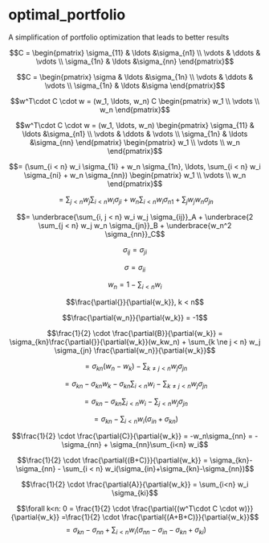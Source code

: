# optimal_portfolio
A simplification of portfolio optimization that leads to better results

$$C = \begin{pmatrix} \sigma_{11} & \ldots &\sigma_{n1} \\ \vdots & \ddots & \vdots \\ \sigma_{1n} & \ldots &\sigma_{nn} \end{pmatrix}$$

$$C = \begin{pmatrix} \sigma & \ldots &\sigma_{1n} \\ \vdots & \ddots & \vdots \\ \sigma_{1n} & \ldots &\sigma \end{pmatrix}$$

$$w^T\cdot C \cdot w = (w_1, \ldots, w_n) C \begin{pmatrix} w_1 \\ \vdots \\ w_n \end{pmatrix}$$

$$w^T\cdot C \cdot w = (w_1, \ldots, w_n) \begin{pmatrix} \sigma_{11} & \ldots &\sigma_{n1} \\ \vdots & \ddots & \vdots \\ \sigma_{1n} & \ldots &\sigma_{nn} \end{pmatrix} \begin{pmatrix} w_1 \\ \vdots \\ w_n \end{pmatrix}$$

$$= (\sum_{i < n} w_i \sigma_{1i} + w_n \sigma_{1n}, \ldots, \sum_{i < n} w_i \sigma_{ni} + w_n \sigma_{nn}) \begin{pmatrix} w_1 \\ \vdots \\ w_n \end{pmatrix}$$

$$= \sum_{j < n} w_j \sum_{i < n} w_i \sigma_{ji} + w_n \sum_{i < n} w_i \sigma_{n1} + \sum_j w_j w_n \sigma_{jn}$$

$$= \underbrace{\sum_{i, j < n} w_i w_j \sigma_{ij}}_A + \underbrace{2 \sum_{j < n} w_j w_n \sigma_{jn}}_B + \underbrace{w_n^2 \sigma_{nn}}_C$$

$$\sigma_{ij} = \sigma_{ji}$$

$$\sigma = \sigma_{ii}$$

$$w_n = 1 - \sum_{i<n} w_i$$

$$\frac{\partial{}}{\partial{w_k}}, k < n$$

$$\frac{\partial{w_n}}{\partial{w_k}} = -1$$

$$\frac{1}{2} \cdot \frac{\partial{B}}{\partial{w_k}} = \sigma_{kn}\frac{\partial{}}{\partial{w_k}}(w_kw_n) + \sum_{k \ne j < n} w_j \sigma_{jn} \frac{\partial{w_n}}{\partial{w_k}}$$

$$= \sigma_{kn} (w_n-w_k) - \sum_{k \ne j < n} w_j \sigma_{jn}$$

$$= \sigma_{kn} - \sigma_{kn} w_k - \sigma_{kn}\sum_{i<n}w_i - \sum_{k \ne j < n} w_j \sigma_{jn}$$

$$= \sigma_{kn} - \sigma_{kn}\sum_{i<n}w_i - \sum_{j < n} w_j \sigma_{jn}$$

$$= \sigma_{kn} - \sum_{i<n} w_i (\sigma_{in}+\sigma_{kn})$$

$$\frac{1}{2} \cdot \frac{\partial{C}}{\partial{w_k}} = -w_n\sigma_{nn} = -\sigma_{nn} + \sigma_{nn}\sum_{i<n} w_i$$

$$\frac{1}{2} \cdot \frac{\partial{(B+C)}}{\partial{w_k}} = \sigma_{kn}-\sigma_{nn} - \sum_{i < n} w_i(\sigma_{in}+\sigma_{kn}-\sigma_{nn})$$

$$\frac{1}{2} \cdot \frac{\partial{A}}{\partial{w_k}} = \sum_{i<n} w_i \sigma_{ki}$$

$$\forall k<n: 0 = \frac{1}{2} \cdot  \frac{\partial{(w^T\cdot C \cdot w)}}{\partial{w_k}} =\frac{1}{2} \cdot \frac{\partial{(A+B+C)}}{\partial{w_k}}$$
$$ = \sigma_{kn}-\sigma_{nn} + \sum_{i < n} w_i(\sigma_{nn}-\sigma_{in}-\sigma_{kn}+\sigma_{ki})$$

